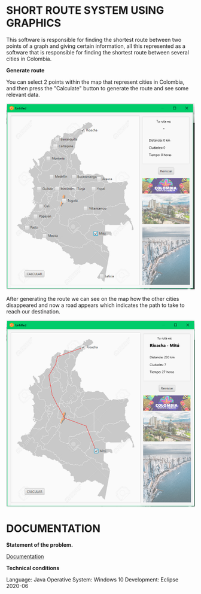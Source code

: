# SHORT ROUTE SYSTEM USING GRAPHICS

This software is responsible for finding the shortest route between two points of a graph and giving certain information, all this represented as a software that is responsible for finding the shortest route between several cities in Colombia.

**Generate route**

You can select 2 points within the map that represent cities in Colombia, and then press the "Calculate" button to generate the route and see some relevant data.

![generate route](https://github.com/duvanovik/Tarea3/blob/master/Tarea3/Resources/readme1.png)

After generating the route we can see on the map how the other cities disappeared and now a road appears which indicates the path to take to reach our destination.

![generate route](https://github.com/duvanovik/Tarea3/blob/master/Tarea3/Resources/readme2.png)

# DOCUMENTATION


**Statement of the problem.**

[Documentation](https://github.com/duvanovik/Tarea3/blob/master/Tarea3/docs/Enunciado%20del%20problema.docx)


**Technical conditions**

Language: Java
Operative System: Windows 10
Development: Eclipse 2020-06

